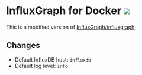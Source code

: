 # InfluxGraph for Docker [![](https://images.microbadger.com/badges/image/thedrhax/influxgraph.svg)](https://hub.docker.com/r/thedrhax/influxgraph/)

This is a modified version of [InfluxGraph/influxgraph](https://github.com/InfluxGraph/influxgraph).

## Changes

* Default InfluxDB host: `influxdb`
* Default log level: `info`
